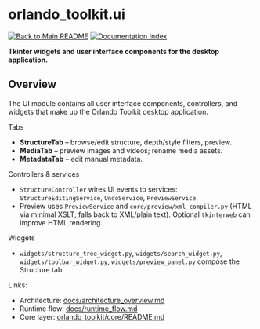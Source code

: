 # orlando_toolkit.ui

[![Back to Main README](https://img.shields.io/badge/←%20Back%20to-README-blue)](../../README.md)
[![Documentation Index](https://img.shields.io/badge/←%20Docs-Index-green)](../../docs/README.md)

**Tkinter widgets and user interface components for the desktop application.**

## Overview

The UI module contains all user interface components, controllers, and widgets that make up the Orlando Toolkit desktop application.

Tabs
- **StructureTab** – browse/edit structure, depth/style filters, preview.
- **MediaTab** – preview images and videos; rename media assets.
- **MetadataTab** – edit manual metadata.

Controllers & services
- `StructureController` wires UI events to services: `StructureEditingService`, `UndoService`, `PreviewService`.
- Preview uses `PreviewService` and `core/preview/xml_compiler.py` (HTML via minimal XSLT; falls back to XML/plain text). Optional `tkinterweb` can improve HTML rendering.

Widgets
- `widgets/structure_tree_widget.py`, `widgets/search_widget.py`, `widgets/toolbar_widget.py`, `widgets/preview_panel.py` compose the Structure tab.

Links:
- Architecture: [docs/architecture_overview.md](../../docs/architecture_overview.md)
- Runtime flow: [docs/runtime_flow.md](../../docs/runtime_flow.md)
- Core layer: [orlando_toolkit/core/README.md](../core/README.md)